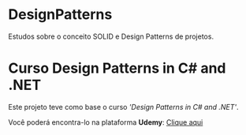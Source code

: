 # DesignPatterns
Estudos sobre o conceito SOLID e Design Patterns de projetos.

# Curso Design Patterns in C# and .NET
Este projeto teve como base o curso *'Design Patterns in C# and .NET'*.

Você poderá encontra-lo na plataforma **Udemy**: [Clique aqui](https://www.udemy.com/course/design-patterns-csharp-dotnet/)
